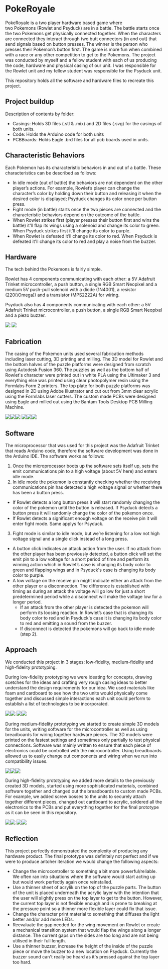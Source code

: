# PokeRoyale
PokeRoyale is a two player hardware based game where two Pokemons (Rowlet and Psyduck) are in a battle. The battle starts once the two Pokemons get physically connected together. When the characters are connected they interact through two butt connectors (in and out) that send signals based on button presses. The winner is the person who presses their Pokemon’s button first. The game is more fun when combined with a race or any other competition to get to the Pokemons. The project was conducted by myself and a fellow student with each of us producing the code, hardware and physical casing of our unit. I was responsible for the Rowlet unit and my fellow student was responsible for the Psyduck unit.

This repository holds all the software and hardware files to recreate this project. 


## Project buildup
Description of contents by folder:
- Casings: Holds 3D files (.stl & .mix) and 2D files (.svg) for the casings of both units.
- Code: Holds the Arduino code for both units
- PCBBoards: Holds Eagle .brd files for all pcb boards used in units.

## Characteristic Behaviors
Each Pokemon has its characteristic behaviors in and out of a battle.
These characteristics can be described as follows:
- In idle mode (out of battle) the behaviors are not dependent on the other player’s actions. For example, Rowlet’s player can change the character’s color by holding down their button and releasing it when the desired color is displayed; Psyduck changes its color once per button press.
-	Fight mode (in battle) starts once the two pieces are connected and the characteristic behaviors depend on the outcome of the battle. 
  -	When Rowlet strikes first (player presses their button first and wins the battle) it'll flap its wings using a solenoid and change its color to green. When Psyduck strikes first it'll change its color to purple.
  -	When Rowlet is defeated it’ll change its color to red. When Psyduck is defeated it'll change its color to red and play a noise from the buzzer.

## Hardware
The tech behind the Pokemons is fairly simple. 

Rowlet has 4 components communicating with each other: a 5V Adafruit Trinket microcontroller, a push button, a single RGB Smart Neopixel and a medium 5V push-pull solenoid with a diode (1N4001), a resistor (220\(\Omega\)) and a transistor (MPS2222A) for wiring.

Psyduck also has 4 components communicating with each other: a 5V Adafruit Trinket microcontroller, a push button, a single RGB Smart Neopixel and a piezo buzzer.

<img src="Rowlet wiring diagram">
<img src="Psyduck wiring diagram">

## Fabrication
The casing of the Pokemon units used several fabrication methods including laser cutting, 3D printing and milling. The 3D model for Rowlet and the bottom halves of the puzzle platforms were designed from scratch using Autodesk Fusion 360. The puzzles as well as the bottom half of Rowlet's character were printed out in white PLA using the Ultimaker 3 and everything else was printed using clear photopolymer resin using the Formlabs Form 2 printers. The top plate for both puzzle platforms was designed in 2D using Adobe Illustrator and cut out from 3mm clear acrylic using the Formlabs laser cutters. The custom made PCBs were designed using Eagle and milled out using the Bantam Tools Desktop PCB Milling Machine.

<img src="3D model for Rowlet"><img src="3D model for Psyduck"><img src="3D model for puzzle">
<img src="Main Rowlet PCB"><img src="Main Psyduck PCB"><img src="other pcbs">

## Software
The microprocessor that was used for this project was the Adafruit Trinket that reads Arduino code, therefore the software development was done in the Arduino IDE. The software works as follows: 
1.	Once the microprocessor boots up the software sets itself up, sets the emit communications pin to a high voltage (about 5V here) and enters idle mode. 
2.	In idle mode the pokemon is constantly checking whether the receiving communications pin has detected a high voltage signal or whether there has been a button press. 
  -	If Rowlet detects a long button press it will start randomly changing the color of the pokemon until the button is released. If Psyduck detects a button press it will randomly change the color of the pokemon once.
  -	If Rowlet detects a significant enough voltage on the receive pin it will enter fight mode. Same applys for Psyduck.
3.	Fight mode is similar to idle mode, but we’re listening for a low not high voltage signal and a single click instead of a long press.
  -	A button click indicates an attack action from the user. If no attack from the other player has been previously detected, a button click will set the emit pin to a low voltage for a short period of time and perform its winning action which in Rowlet’s case is changing its body color to green and flapping wings and in Psyduck's case is changing its body color to purple. 
  -	A low voltage on the receive pin might indicate either an attack from the other player or a disconnection. The difference is established with timing as during an attack the voltage will go low for just a short predetermined period while a disconnect will make the voltage low for a longer period. 
    -	If an attack from the other player is detected the pokemon will perform its loosing reaction. In Rowlet’s case that is changing its body color to red and in Psyduck's case it is changing its body color to red and emitting a sound from the buzzer. 
    -	If disconnect is detected the pokemons will go back to idle mode (step 2).

## Approach
We conducted this project in 3 stages: low-fidelity, medium-fidelity and high-fidelity prototyping. 

During low-fidelity prototyping we were ideating for concepts, drawing scetches for the ideas and crafting very rough casing ideas to better understand the design requirements for our idea. We used materials like foam and cardboard to see how the two units would physically come together and discussed simple interactions each unit could perform to establish a list of technologies to be incorporated. 

<img src="low fid prototyping foam"><img src="low fid prototyping cardboard">
<img src="low fid prototyping drawings"><img src="low fid prototyping measure">

During medium-fidelity prototyping we started to create simple 3D models for the units, writing software for the microcontroller as well as using breadboards for wiring together hardware pieces. The 3D models were printed on the fastest settings and sometimes only partially to test physical connections. Software was mainly written to ensure that each piece of electronics could be controlled with the microcontroller. Using breadboards allowed us to easily change out components and wiring when we run into compatibility issues.

<img src="med fidelity 3D"><img src="med fidelity Breadboard"><img src="med fidelity">

During high-fidelity prototyping we added more details to the previously created 3D models, started using more sophisticated materials, combined software together and changed out the breadboards to custom made PCBs. For example, we added screw bosses to the units to securely attach together different pieces, changed out cardboard to acrylic, soldered all the electronics to the PCBs and put everything together for the final prototype as it can be seen in this repository.

<img src="high fidelity Assembly"><img src="final together">
<img src="final lit"><img src="final">

## Reflection
This project perfectly demonstrated the complexity of producing any hardware product. The final prototype was definitely not perfect and if we were to produce antoher iteration we would change the following aspects:
- Change the microcontroller to something a bit more powerful/reliable. We often ran into situations where the software would start acting up but would work perfectly again once reinstalled. 
- Use a thinner sheet of acrylik on the top of the puzzle parts. The button of the unit is placed underneath the acrylic layer with the intention that the user will slightly press on the top layer to get to the button. However, the current top layer is not flexible enough and is prone to breaking at the pressure point so a thinner more flexible layer could fix that issue.  
- Change the character print material to something that diffuses the light better and/or add more LEDs.
- Reevaluate the gap needed for the wing movement on Rowlet or create a mechanical transition system that would flap the wings along a longer distance. The current gaps on the sides are too long and are not being utilised in their full length.
- Use a thinner buzzer, increase the height of the inside of the puzzle piece or move the buzzer to a new location on Psyduck. Currently the buzzer sound can't really be heard as it's pressed against the top layer too hard.  